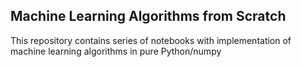 ## Machine Learning Algorithms from Scratch
This repository contains series of notebooks with implementation of machine learning algorithms in pure Python/numpy
